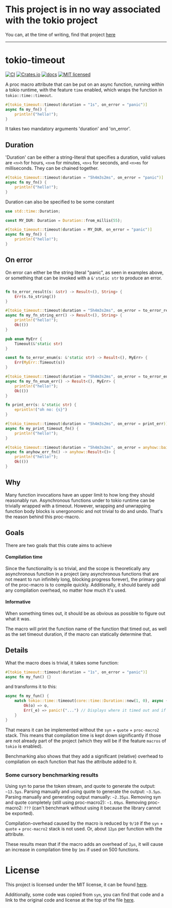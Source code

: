 # This project is in no way associated with the tokio project

You can, at the time of writing, find that project [here](https://github.com/tokio-rs)

---

# tokio-timeout

[![CI][ci-badge]][ci-url]
[![Crates.io][crates-badge]][crates-url]
[![docs][docs-badge]][docs-url]
[![MIT licensed][mit-badge]][mit-url]

[ci-badge]: https://github.com/MarcusGrass/timeout/actions/workflows/check.yml/badge.svg?branch=main

[ci-url]: https://github.com/MarcusGrass/timeout/actions/workflows/check.yml

[crates-badge]: https://img.shields.io/crates/v/tokio-timeout.svg

[crates-url]: https://crates.io/crates/tokio-timeout

[docs-badge]: https://img.shields.io/docsrs/tokio-timeout/latest

[docs-url]: https://docs.rs/tokio-timeout/latest/tokio_timeout

[mit-badge]: https://img.shields.io/badge/license-MIT-blue.svg

[mit-url]: https://github.com/MarcusGrass/tokio-timeout/blob/master/LICENSE


A proc macro attribute that can be put on an async function, running within a
tokio runtime, with the feature `time` enabled, which wraps the function in `tokio::time::timeout`.

```rust
#[tokio_timeout::timeout(duration = "1s", on_error = "panic")]
async fn my_fn() {
    println!("hello!");
}
```

It takes two mandatory arguments 'duration' and 'on_error'.

## Duration

'Duration' can be either a string-literal that specifies a duration,
valid values are `<n>h` for hours, `<n>m` for minutes, `<n>s` for seconds, and `<n>ms`
for milliseconds. They can be chained together.

```rust
#[tokio_timeout::timeout(duration = "5h4m3s2ms", on_error = "panic")]
async fn my_fn() {
    println!("hello!");
}
```

Duration can also be specified to be some constant

```rust
use std::time::Duration;

const MY_DUR: Duration = Duration::from_millis(55);

#[tokio_timeout::timeout(duration = MY_DUR, on_error = "panic")]
async fn my_fn() {
    println!("hello!");
}
```

## On error

On error can either be the string literal "panic", as seen in examples above,
or something that can be invoked with a `&'static str` to produce an error.

```rust

fn to_error_result(s: &str) -> Result<(), String> {
    Err(s.to_string())
}

#[tokio_timeout::timeout(duration = "5h4m3s2ms", on_error = to_error_result)]
async fn my_fn_string_err() -> Result<(), String> {
    println!("hello!");
    Ok(())
}

pub enum MyErr {
    Timeout(&'static str)
}

const fn to_error_enum(s: &'static str) -> Result<(), MyErr> {
    Err(MyErr::Timeout(s))
}

#[tokio_timeout::timeout(duration = "5h4m3s2ms", on_error = to_error_enum)]
async fn my_fn_enum_err() -> Result<(), MyErr> {
    println!("hello!");
    Ok(())
}

fn print_err(s: &'static str) {
    eprintln!("oh no: {s}")
}

#[tokio_timeout::timeout(duration = "5h4m3s2ms", on_error = print_err)]
async fn my_print_timeout_fn() {
    println!("hello!");
}

#[tokio_timeout::timeout(duration = "5h4m3s2ms", on_error = anyhow::bail!)]
async fn anyhow_err_fn() -> anyhow::Result<()> {
    println!("hello!");
    Ok(())
}

```

## Why

Many function invocations have an upper limit to how long they should reasonably run.
Asynchronous functions under to tokio runtime can be trivially wrapped with a timeout. However, wrapping and unwrapping
function body blocks is unergonomic and not trivial to do and undo. That's the reason behind this proc-macro.

## Goals

There are two goals that this crate aims to achieve

#### Compilation time

Since the functionality is so trivial, and the scope is theoretically any asynchronous function in a project
(any asynchronous functions that are not meant to run infinitely long, blocking progress forever), the primary
goal of the proc-macro is to compile quickly.
Additionally, it should barely add any compilation overhead, no matter how much it's used.

#### Informative

When something times out, it should be as obvious as possible to figure out what it was.

The macro will print the function name of the function that timed out, as well as the set timeout duration, if
the macro can statically determine that.

## Details

What the macro does is trivial, it takes some function:

```rust
#[tokio_timeout::timeout(duration = "1s", on_error = "panic")]
async fn my_fun() {}
```

and transforms it to this:

```rust
async fn my_fun() {
    match tokio::time::timeout(core::time::Duration::new(1, 0), async {}).await {
        Ok(o) => o,
        Err(_e) => panic!("...") // Displays where it timed out and if possible, how long the duration was
    }
}
```

That means it can be implemented without the `syn` + `quote` + `proc-macro2` stack.
This means that compilation time is kept down significantly if those are not already part of the project (which
they will be if the feature `macros` of `tokio` is enabled).

Benchmarking also shows that they add a significant (relative) overhead to compilation on each function
that has the attribute added to it.

### Some cursory benchmarking results

Using syn to parse the token stream, and quote to generate the output: `~13.5μs`.
Parsing manually and using quote to generate the output: `~3.5μs`.
Parsing manually and generating output manually: `~2.35μs`.
Removing syn and quote completely (still using proc-macro2): `~1.69μs`.
Removing proc-macro2: `???` (can't benchmark without using it because the library cannot be exported).

Compilation-overhead caused by the macro is reduced by `9/10` if the `syn` + `quote` + `proc-macro2` stack is not used.
Or, about `12μs` per function with the attribute.

These results mean that if the macro adds an overhead of `2μs`, it will cause an increase in compilation time
by `1ms` if used on 500 functions.

# License

This project is licensed under the MIT license, it can be found [here](./LICENSE).

Additionally, some code was copied from `syn`, you can find that code and a link to the original code and license
at the top of the file [here](./timeout-macro-parse/src/compile_error.rs).  